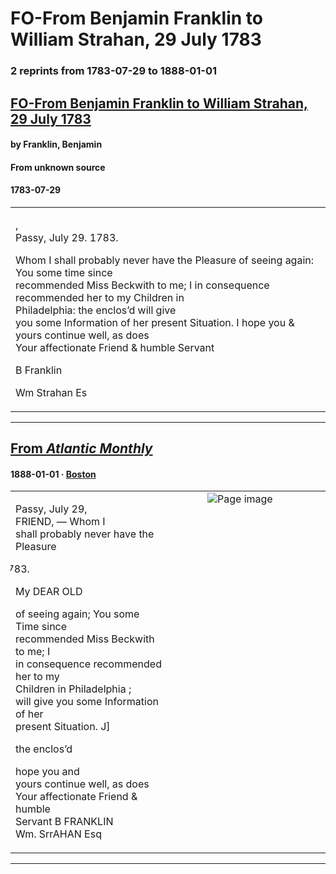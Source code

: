 
# FO-From Benjamin Franklin to William Strahan, 29 July 1783

### 2 reprints from 1783-07-29 to 1888-01-01

## [FO-From Benjamin Franklin to William Strahan, 29 July 1783](https://founders.archives.gov/documents/Franklin/01-40-02-0248)

#### by Franklin, Benjamin

#### From unknown source

#### 1783-07-29

<table style="width: 100%;"><tr><td style="width: 50%">

,  
Passy, July 29. 1783.  
  
Whom I shall probably never have the Pleasure of seeing again: You some time since  
recommended Miss Beckwith to me; I in consequence recommended her to my Children in  
Philadelphia: the enclos’d will give  
you some Information of her present Situation. I hope you &amp; yours continue well, as does  
Your affectionate Friend &amp; humble Servant  
  
B Franklin  
  
Wm Strahan Es
</td></tr></table>

---

## [From _Atlantic Monthly_](https://archive.org/details/sim_atlantic_1888-01_61_363/page/n41/mode/1up?view=theater)

#### 1888-01-01 &middot; [Boston](http://dbpedia.org/resource/Boston)

<table style="width: 100%;"><tr><td style="width: 50%">

  
  
Passy, July 29,  
FRIEND, — Whom I  
shall probably never have the Pleasure  
  
1783.  
  
My DEAR OLD  
  
of seeing again; You some Time since  
recommended Miss Beckwith to me; I  
in consequence recommended her to my  
Children in Philadelphia ;  
will give you some Information of her  
present Situation. J]  
  
the enclos’d  
  
hope you and  
yours continue well, as does  
Your affectionate Friend &amp; humble  
Servant B FRANKLIN  
Wm. SrrAHAN Esq
</td><td style="width: 50%; max-height: 75%; margin: auto; display: block;">
<img alt="Page image" src="https://iiif.archive.org/iiif/sim_atlantic_1888-01_61_363&#0036;41/pct:58.863636,46.214689,34.272727,18.785311/600,/0/default.jpg"/>
</td>
</tr></table>

---

